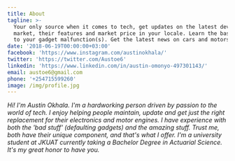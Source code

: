 ```yaml
---
title: About
tagline: >-
  Your only source when it comes to tech, get updates on the latest devices in
  market, their features and market price in your locale. Learn the basic fixes
  to your gadget malfunction(s). Get the latest news on cars and motors.
date: '2018-06-19T00:00:00+03:00'
facebook: 'https://www.instagram.com/austinokhala/'
twitter: 'https://twitter.com/Austoe6'
linkedin: 'https://www.linkedin.com/in/austin-omonyo-497301143/'
email: austoe6@gmail.com
phone: '+254715599260'
image: /img/profile.jpg
---
```

_Hi! I'm Austin Okhala. I'm a hardworking person driven by passion to the world of tech. I enjoy helping people maintain, update and get just the right replacement for their electronics and motor engines. I have experience with both the 'bad stuff' (defaulting gadgets) and the amazing stuff. Trust me, both have their unique component, and that's what I offer. I'm a university student at JKUAT currently taking a Bachelor Degree in Actuarial Science. It's my great honor to have you._
